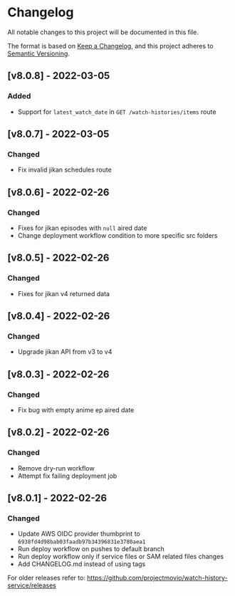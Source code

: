 # Changelog
All notable changes to this project will be documented in this file.

The format is based on [Keep a Changelog](https://keepachangelog.com/en/1.0.0/),
and this project adheres to [Semantic Versioning](https://semver.org/spec/v2.0.0.html).


## [v8.0.8] - 2022-03-05

### Added
* Support for `latest_watch_date` in `GET /watch-histories/items` route

## [v8.0.7] - 2022-03-05

### Changed
* Fix invalid jikan schedules route

## [v8.0.6] - 2022-02-26

### Changed
* Fixes for jikan episodes with `null` aired date
* Change deployment workflow condition to more specific src folders


## [v8.0.5] - 2022-02-26

### Changed
* Fixes for jikan v4 returned data

## [v8.0.4] - 2022-02-26

### Changed
* Upgrade jikan API from v3 to v4

## [v8.0.3] - 2022-02-26

### Changed
* Fix bug with empty anime ep aired date

## [v8.0.2] - 2022-02-26

### Changed
* Remove dry-run workflow
* Attempt fix failing deployment job

## [v8.0.1] - 2022-02-26

### Changed
* Update AWS OIDC provider thumbprint to `6938fd4d98bab03faadb97b34396831e3780aea1`
* Run deploy workflow on pushes to default branch
* Run deploy workflow only if service files or SAM related files changes
* Add CHANGELOG.md instead of using tags

For older releases refer to: https://github.com/projectmovio/watch-history-service/releases
